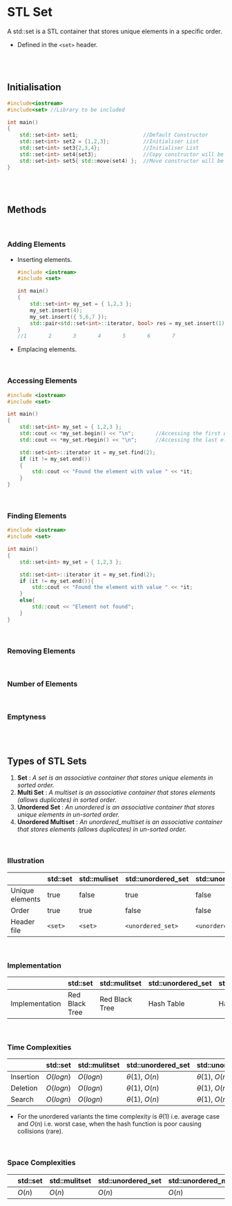 # STL Set

A std::set is a STL container that stores unique elements in a specific order.

- Defined in the `<set>` header.

<br>
<br>

## Initialisation

```cpp
#include<iostream>
#include<set> //Library to be included

int main()
{
	std::set<int> set1;                     //Default Constructor
	std::set<int> set2 = {1,2,3};           //Initialiser List
	std::set<int> set3{2,3,4};              //Initialiser List
	std::set<int> set4{set3};               //Copy constructor will be called
	std::set<int> set5{ std::move(set4) };  //Move constructor will be called
}
```

<br>
<br>

## Methods

<br>

### Adding Elements

- Inserting elements.

  ```cpp
  #include <iostream>
  #include <set>

  int main()
  {
      std::set<int> my_set = { 1,2,3 };
      my_set.insert(4);
      my_set.insert({ 5,6,7 });
      std::pair<std::set<int>::iterator, bool> res = my_set.insert(1);  //Returns a pair, first is iterator to element and second is true if inserted, false if already exists.
  }
  //1       2       3       4       5       6       7
  ```

- Emplacing elements.

<br>

### Accessing Elements

```cpp
#include <iostream>
#include <set>

int main()
{
	std::set<int> my_set = { 1,2,3 };
	std::cout << *my_set.begin() << "\n";		//Accessing the first element; using iterator
	std::cout << *my_set.rbegin() << "\n";		//Accessing the last element; using reverse iterator

	std::set<int>::iterator it = my_set.find(2);
	if (it != my_set.end())
	{
		std::cout << "Found the element with value " << *it;
	}
}
```

<br>

### Finding Elements

```cpp
#include <iostream>
#include <set>

int main()
{
	std::set<int> my_set = { 1,2,3 };

	std::set<int>::iterator it = my_set.find(2);
	if (it != my_set.end()){
		std::cout << "Found the element with value " << *it;
	}
	else{
		std::cout << "Element not found";
	}
}
```

<br>

### Removing Elements

<br>

### Number of Elements

<br>

### Emptyness

<br>
<br>

## Types of STL Sets

1. **Set** : _A set is an associative container that stores unique elements in sorted order._
2. **Multi Set** : _A multiset is an associative container that stores elements (allows duplicates) in sorted order._
3. **Unordered Set** : _An unordered is an associative container that stores unique elements in un-sorted order._
4. **Unordered Multiset** : _An unordered_multiset is an associative container that stores elements (allows duplicates) in un-sorted order._

<br>

### Illustration

|                 | std::set | std::muliset | std::unordered_set | std::unordered_multset |
| --------------- | -------- | ------------ | ------------------ | ---------------------- |
| Unique elements | true     | false        | true               | false                  |
| Order           | true     | true         | false              | false                  |
| Header file     | `<set>`  | `<set>`      | `<unordered_set>`  | `<unordered_set>`      |

<br>

### Implementation

|                | std::set       | std::mulitset  | std::unordered_set | std::unordered_multiset |
| -------------- | -------------- | -------------- | ------------------ | ----------------------- |
| Implementation | Red Black Tree | Red Black Tree | Hash Table         | Hash Table              |

<br>

### Time Complexities

|           | std::set   | std::mulitset | std::unordered_set  | std::unordered_multiset |
| --------- | ---------- | ------------- | ------------------- | ----------------------- |
| Insertion | $O(log n)$ | $O(log n)$    | $\theta(1)$, $O(n)$ | $\theta(1)$, $O(n)$     |
| Deletion  | $O(log n)$ | $O(log n)$    | $\theta(1)$, $O(n)$ | $\theta(1)$, $O(n)$     |
| Search    | $O(log n)$ | $O(log n)$    | $\theta(1)$, $O(n)$ | $\theta(1)$, $O(n)$     |

- For the unordered variants the time complexity is $\theta(1)$ i.e. average case and $O(n)$ i.e. worst case, when the hash function is poor causing collisions (rare).

<br>

### Space Complexities

|     | std::set | std::mulitset | std::unordered_set | std::unordered_multiset |
| --- | -------- | ------------- | ------------------ | ----------------------- |
|     | $O(n)$   | $O(n)$        | $O(n)$             | $O(n)$                  |
